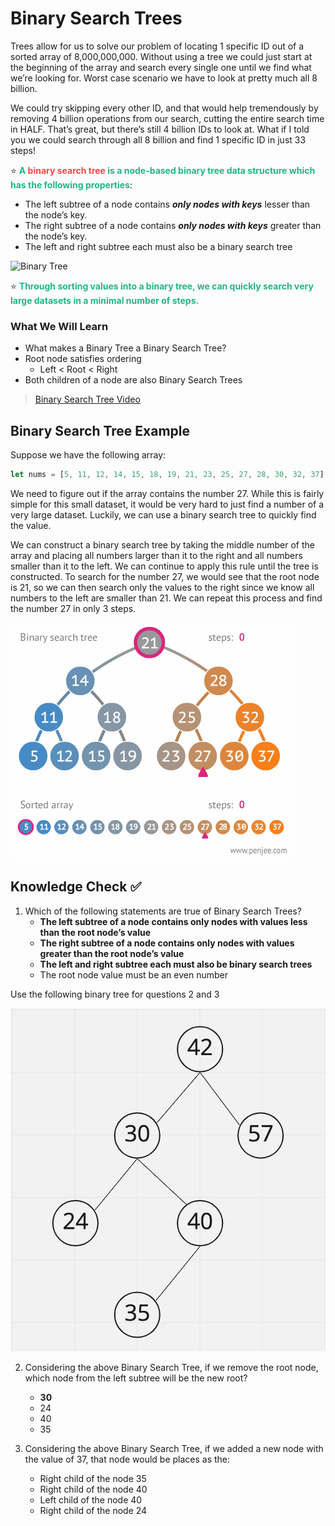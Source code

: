 # Binary Search Trees
Trees allow for us to solve our problem of locating 1 specific ID out of a sorted array of 8,000,000,000. Without using a tree we could just start at the beginning of the array and search every single one until we find what we’re looking for. Worst case scenario we have to look at pretty much all 8 billion. 

We could try skipping every other ID, and that would help tremendously by removing 4 billion operations from our search, cutting the entire search time in HALF. That’s great, but there’s still 4 billion IDs to look at. What if I told you we could search through all 8 billion and find 1 specific ID in just 33 steps! 

⭐️ <span style = "color: #21B581">**A <span style = "color: #FE4646">binary search tree</span> is a node-based binary tree data structure which has the following properties**</span>:
- The left subtree of a node contains ***only nodes with keys*** lesser than the node’s key. 
- The right subtree of a node contains ***only nodes with keys*** greater than the node’s key. 
- The left and right subtree each must also be a binary search tree

![Binary Tree](./assets/2.BinaryTree.png)

⭐️ <span style = "color: #21B581">**Through sorting values into a binary tree, we can quickly search very large datasets in a minimal number of steps.**</span>

### What We Will Learn
- What makes a Binary Tree a Binary Search Tree?
- Root node satisfies ordering
    - Left < Root < Right
- Both children of a node are also Binary Search Trees

>[Binary Search Tree Video](https://www.loom.com/share/c604fb535e7644cb8063c5dd07f06b52)

## Binary Search Tree Example
Suppose we have the following array:

```javascript
let nums = [5, 11, 12, 14, 15, 18, 19, 21, 23, 25, 27, 28, 30, 32, 37];
```

We need to figure out if the array contains the number 27. While this is fairly simple for this small dataset, it would be very hard to just find a number of a very large dataset. Luckily, we can use a binary search tree to quickly find the value.

We can construct a binary search tree by taking the middle number of the array and placing all numbers larger than it to the right and all numbers smaller than it to the left. We can continue to apply this rule until the tree is constructed. To search for the number 27, we would see that the root node is 21, so we can then search only the values to the right since we know all numbers to the left are smaller than 21. We can repeat this process and find the number 27 in only 3 steps.

![Binary Search Example](./assets/2.BinarySearch.gif)

## Knowledge Check ✅

1. Which of the following statements are true of Binary Search Trees?
    - **The left subtree of a node contains only nodes with values less than the root node’s value**
    - **The right subtree of a node contains only nodes with values greater than the root node’s value**
    - **The left and right subtree each must also be binary search trees**
    - The root node value must be an even number

Use the following binary tree for questions 2 and 3

![KC](./assets/2.KC.png)

2. Considering the above Binary Search Tree, if we remove the root node, which node from the left subtree will be the new root?
    - **30**
    - 24
    - 40
    - 35

3. Considering the above Binary Search Tree, if we added a new node with the value of 37, that node would be places as the:
    - Right child of the node 35
    - Right child of the node 40
    - Left child of the node 40
    - Right child of the node 24